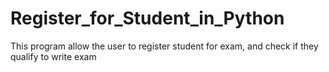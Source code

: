 # Register_for_Student_in_Python
This program allow the user to register student for exam, and check if they qualify to write exam

